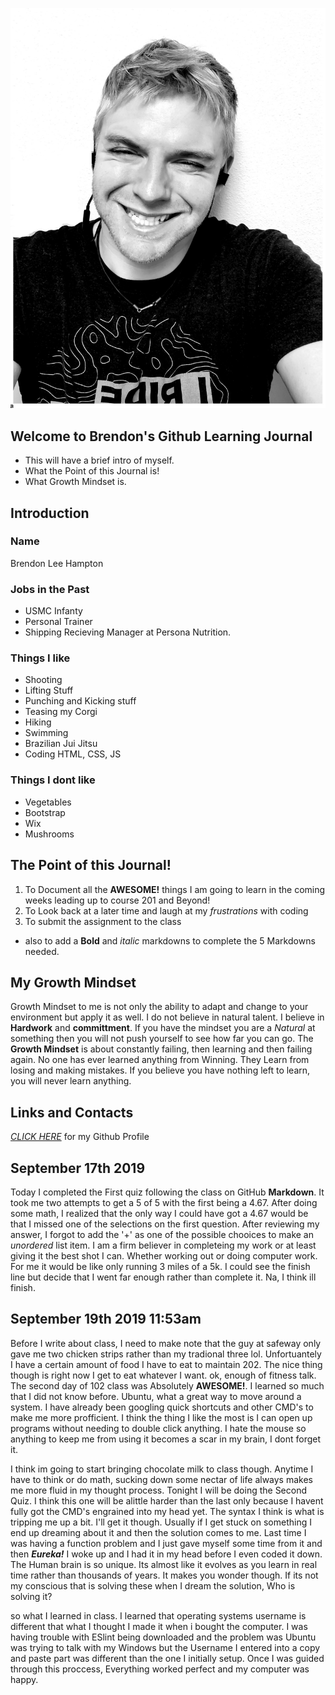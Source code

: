 ![Image](Githubimage.jpg)

## Welcome to Brendon's Github Learning Journal

- This will have a brief intro of myself.
- What the Point of this Journal is!
- What Growth Mindset is. 

## Introduction
### Name
Brendon Lee Hampton
### Jobs in the Past
- USMC Infanty
- Personal Trainer
- Shipping Recieving Manager at Persona Nutrition.

### Things I like
- Shooting 
- Lifting Stuff
- Punching and Kicking stuff
- Teasing my Corgi
- Hiking
- Swimming
- Brazilian Jui Jitsu
- Coding HTML, CSS, JS

### Things I dont like
- Vegetables
- Bootstrap
- Wix
- Mushrooms

## The Point of this Journal!

1. To Document all the <strong>AWESOME!</strong> things I am going to learn in the coming weeks leading up to course 201 and Beyond!
2. To Look back at a later time and laugh at my <em>frustrations</em> with coding
3. To submit the assignment to the class 
- also to add a **Bold** and _italic_ markdowns to complete the 5 Markdowns needed.

## My Growth Mindset

Growth Mindset to me is not only the ability to adapt and change to your environment but apply it as well. I do not believe in natural talent. I believe in **Hardwork** and **committment**. If you have the mindset you are a <em>Natural</em> at something then you will not push yourself to see how far you can go. The <strong>Growth Mindset</strong> is about constantly failing, then learning and then failing again. No one has ever learned anything from Winning. They Learn from losing and making mistakes. If you believe you have nothing left to learn, you will never learn anything.  


## Links and Contacts
[*CLICK HERE*](https://github.com/BrendonLH) for my Github Profile

## September 17th 2019

Today I completed the First quiz following the class on GitHub **Markdown**. It took me two attempts to get a 5 of 5 with the first being a 4.67. After doing some math, I realized that the only way I could have got a 4.67 would be that I missed one of the selections on the first question. After reviewing my answer, I forgot to add the '+' as one of the possible chooices to make an *unordered* list item. I am a firm believer in completeing my work or at least giving it the best shot I can. Whether working out or doing computer work. For me it would be like only running 3 miles of a 5k. I could see the finish line but decide that I went far enough rather than complete it. Na, I think ill finish. 

## September 19th 2019 11:53am

Before I write about class, I need to make note that the guy at safeway only gave me two chicken strips rather than my tradional three lol. Unfortuantely I have a certain amount of food I have to eat to maintain 202. The nice thing though is right now I get to eat whatever I want. ok, enough of fitness talk. The second day of 102 class was Absolutely **AWESOME!**. I learned so much that I did not know before. Ubuntu, what a great way to move around a system. I have already been googling quick shortcuts and other CMD's to make me more profficient. I think the thing I like the most is I can open up programs without needing to double click anything. I hate the mouse so anything to keep me from using it becomes a scar in my brain, I dont forget it.

I think im going to start bringing chocolate milk to class though. Anytime I have to think or do math, sucking down some nectar of life always makes me more fluid in my thought process. Tonight I will be doing the Second Quiz. I think this one will be alittle harder than the last only because I havent fully got the CMD's engrained into my head yet. The syntax I think is what is tripping me up a bit. I'll get it though. Usually if I get stuck on something I end up dreaming about it and then the solution comes to me. Last time I was having a function problem and I just gave myself some time from it and then **_Eureka!_** I woke up and I had it in my head before I even coded it down. The Human brain is so unique. Its almost like it evolves as you learn in real time rather than thousands of years. It makes you wonder though. If its not my conscious that is solving these when I dream the solution, Who is solving it? 

so what I learned in class. I learned that operating systems username is different that what I thought I made it when i bought the computer. I was having trouble with ESlint being downloaded and the problem was Ubuntu was trying to talk with my Windows but the Username I entered into a copy and paste part was different than the one I initially setup. Once I was guided through this proccess, Everything worked perfect and my computer was happy. 
